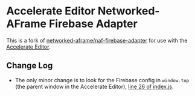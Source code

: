 # Accelerate Editor Networked-AFrame Firebase Adapter

This is a fork of [networked-aframe/naf-firebase-adapter](https://github.com/networked-aframe/naf-firebase-adapter) for use with the [Accelerate Editor](https://accelerate-editor.web.app/).

## Change Log

- The only minor change is to look for the Firebase config in `window.top` (the parent window in the Accelerate Editor), [line 26 of index.js](https://github.com/joshmurr/naf-firebase-adapter/blob/master/src/index.js#L26).
